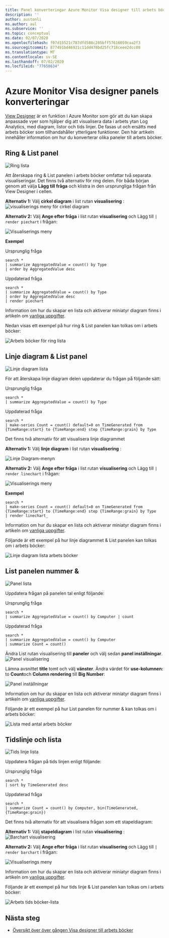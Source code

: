 ```yaml
---
title: Panel konverteringar Azure Monitor Visa designer till arbets böcker
description: ''
author: austonli
ms.author: aul
ms.subservice: ''
ms.topic: conceptual
ms.date: 02/07/2020
ms.openlocfilehash: f07d15521c787dfd588c285bff57616059caa2f3
ms.sourcegitcommit: 877491bd46921c11dd478bd25fc718ceee2dcc08
ms.translationtype: MT
ms.contentlocale: sv-SE
ms.lasthandoff: 07/02/2020
ms.locfileid: "77658634"
---
```

# <a name="azure-monitor-view-designer-tile-conversions"></a>Azure Monitor Visa designer panels konverteringar
[View Designer](view-designer.md) är en funktion i Azure Monitor som gör att du kan skapa anpassade vyer som hjälper dig att visualisera data i arbets ytan Log Analytics, med diagram, listor och tids linjer. De fasas ut och ersätts med arbets böcker som tillhandahåller ytterligare funktioner. Den här artikeln innehåller information om hur du konverterar olika paneler till arbets böcker.

## <a name="donut--list-tile"></a>Ring & List panel

![Ring lista](media/view-designer-conversion-tiles/donut-list.png)

Att återskapa ring & List panelen i arbets böcker omfattar två separata visualiseringar. Det finns två alternativ för ring delen.
För båda början genom att välja **Lägg till fråga** och klistra in den ursprungliga frågan från View Designer i cellen.

**Alternativ 1:** Välj **cirkel diagram** i list rutan **visualisering** : ![ visualiserings meny för cirkel diagram](media/view-designer-conversion-tiles/pie-chart.png)

**Alternativ 2:** Välj **Ange efter fråga** i list rutan **visualisering** och Lägg till `| render piechart` i frågan:

 ![Visualiserings meny](media/view-designer-conversion-tiles/set-by-query.png)

**Exempel**

Ursprunglig fråga
```KQL
search * 
| summarize AggregatedValue = count() by Type 
| order by AggregatedValue desc
```

Uppdaterad fråga
```KQL
search * 
| summarize AggregatedValue = count() by Type 
| order by AggregatedValue desc 
| render piechart
```

Information om hur du skapar en lista och aktiverar miniatyr diagram finns i artikeln om [vanliga uppgifter](view-designer-conversion-tasks.md).

Nedan visas ett exempel på hur ring & List panelen kan tolkas om i arbets böcker:

![Arbets böcker för ring lista](media/view-designer-conversion-tiles/donut-workbooks.png)

## <a name="line-chart--list-tile"></a>Linje diagram & List panel
![Linje diagram lista](media/view-designer-conversion-tiles/line-list.png) 

För att återskapa linje diagram delen uppdaterar du frågan på följande sätt:

Ursprunglig fråga
```KQL
search * 
| summarize AggregatedValue = count() by Type
```

Uppdaterad fråga
```KQL
search * 
| make-series Count = count() default=0 on TimeGenerated from {TimeRange:start} to {TimeRange:end} step {TimeRange:grain} by Type
```

Det finns två alternativ för att visualisera linje diagrammet

**Alternativ 1:** Välj **linje diagram** i list rutan **visualisering** :
 
 ![Linje Diagram-menyn](media/view-designer-conversion-tiles/line-visualization.png)

**Alternativ 2:** Välj **Ange efter fråga** i list rutan **visualisering** och Lägg till `| render linechart` i frågan:

 ![Visualiserings meny](media/view-designer-conversion-tiles/set-by-query.png)

**Exempel**

```KQL
search * 
| make-series Count = count() default=0 on TimeGenerated from {TimeRange:start} to {TimeRange:end} step {TimeRange:grain} by Type 
| render linechart_
```

Information om hur du skapar en lista och aktiverar miniatyr diagram finns i artikeln om [vanliga uppgifter](view-designer-conversion-tasks.md).

Följande är ett exempel på hur linje diagrammet & List panelen kan tolkas om i arbets böcker:

![Linje diagram lista arbets böcker](media/view-designer-conversion-tiles/line-workbooks.png)

## <a name="number--list-tile"></a>List panelen nummer &

 ![Panel lista](media/view-designer-conversion-tiles/tile-list-example.png)

Uppdatera frågan på panelen tal enligt följande:

Ursprunglig fråga
```KQL
search * 
| summarize AggregatedValue = count() by Computer | count
```

Uppdaterad fråga
```KQL
search *
| summarize AggregatedValue = count() by Computer 
| summarize Count = count()
```

Ändra List rutan visualisering till **paneler** och välj sedan **panel inställningar**.
 ![Panel visualisering](media/view-designer-conversion-tiles/tile-visualization.png)

Lämna avsnittet **title** tomt och välj **vänster**. Ändra värdet för **use-kolumnen:** to **Count**och **Column rendering** till **Big Number**:

![Panel inställningar](media/view-designer-conversion-tiles/tile-settings.png)

 
Information om hur du skapar en lista och aktiverar miniatyr diagram finns i artikeln om [vanliga uppgifter](view-designer-conversion-tasks.md).

Följande är ett exempel på hur List panelen för nummer & kan tolkas om i arbets böcker:

![Lista med antal arbets böcker](media/view-designer-conversion-tiles/number-workbooks.png)

## <a name="timeline--list"></a>Tidslinje och lista

 ![Tids linje lista](media/view-designer-conversion-tiles/time-list.png)

Uppdatera frågan på tids linjen enligt följande:

Ursprunglig fråga
```KQL
search * 
| sort by TimeGenerated desc
```

Uppdaterad fråga
```KQL
search * 
| summarize Count = count() by Computer, bin(TimeGenerated,{TimeRange:grain})
```

Det finns två alternativ för att visualisera frågan som ett stapeldiagram:

**Alternativ 1:** Välj **stapeldiagram** i list rutan **visualisering** : ![ Barchart visualisering](media/view-designer-conversion-tiles/bar-visualization.png)
 
**Alternativ 2:** Välj **Ange efter fråga** i list rutan **visualisering** och Lägg till `| render barchart` i frågan:

 ![Visualiserings meny](media/view-designer-conversion-tiles/set-by-query.png)

 
Information om hur du skapar en lista och aktiverar miniatyr diagram finns i artikeln om [vanliga uppgifter](view-designer-conversion-tasks.md).

Följande är ett exempel på hur tids linje & List panelen kan tolkas om i arbets böcker:

![Arbets tids böcker-lista](media/view-designer-conversion-tiles/time-workbooks.png)

## <a name="next-steps"></a>Nästa steg

- [Översikt över över gången Visa designer till arbets böcker](view-designer-conversion-overview.md)
